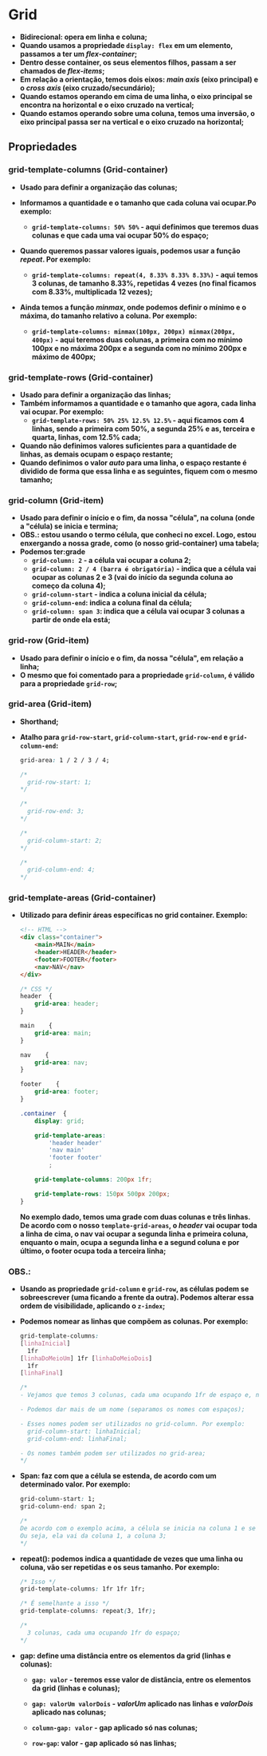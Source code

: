 # Grid
- **Bidirecional: opera em linha e coluna;**
- **Quando usamos a propriedade `display: flex` em um elemento, passamos a ter um _flex-container_;**
- **Dentro desse container, os seus elementos filhos, passam a ser chamados de _flex-items_;**
- **Em relação a orientação, temos dois eixos: _main axis_ (eixo principal) e o _cross axis_ (eixo cruzado/secundário);**
- **Quando estamos operando em cima de uma linha, o eixo principal se encontra na horizontal e o eixo cruzado na vertical;**
- **Quando estamos operando sobre uma coluna, temos uma inversão, o eixo principal passa ser na vertical e o eixo cruzado na horizontal;**



## Propriedades

### grid-template-columns (Grid-container)
- **Usado para definir a organização das colunas;**
- **Informamos a quantidade e o tamanho que cada coluna vai ocupar.Po exemplo:**
  - **`grid-template-columns: 50% 50%` - aqui definimos que teremos duas colunas e que cada uma vai ocupar 50% do espaço;**

- **Quando queremos passar valores iguais, podemos usar a função _repeat_. Por exemplo:**
  - **`grid-template-columns: repeat(4, 8.33% 8.33% 8.33%)` - aqui temos 3 colunas, de tamanho 8.33%,  repetidas 4 vezes (no final ficamos com 8.33%, multiplicada 12 vezes);**

- **Ainda temos a função _minmax_, onde podemos definir o mínimo e o máxima, do tamanho relativo a coluna. Por exemplo:**
  - **`grid-template-columns: minmax(100px, 200px) minmax(200px, 400px)` - aqui teremos duas colunas, a primeira com no mínimo 100px e no máxima 200px e a segunda com no mínimo 200px e máximo de 400px;**




### grid-template-rows (Grid-container)
- **Usado para definir a organização das linhas;**
- **Também informamos a quantidade e o tamanho que agora, cada linha vai ocupar. Por exemplo:**
  - **`grid-template-rows: 50% 25% 12.5% 12.5%` - aqui ficamos com 4 linhas, sendo a primeira com 50%, a segunda 25% e as, terceira e quarta, linhas, com 12.5% cada;**
- **Quando não definimos valores suficientes para a quantidade de linhas, as demais ocupam o espaço restante;**
- **Quando definimos o valor _auto_ para uma linha, o espaço restante é dividido de forma que essa linha e as seguintes, fiquem com o mesmo tamanho;**



### grid-column (Grid-item)
- **Usado para definir o início e o fim, da nossa "célula", na coluna (onde a "célula) se inicia e termina;**
- **OBS.: estou usando o termo célula, que conheci no excel. Logo, estou enxergando a nossa grade, como (o nosso grid-container) uma tabela;**
- **Podemos ter:grade**
  - **`grid-column: 2` - a célula vai ocupar a coluna 2;**
  - **`grid-column: 2 / 4 (barra é obrigatória)` - indica que a célula vai ocupar as colunas 2 e 3 (vai do início da segunda coluna ao começo da coluna 4);**
  - **`grid-column-start` - indica a coluna inicial da célula;**
  - **`grid-column-end`: indica a coluna final da célula;**
  - **`grid-column: span 3`: indica que a célula vai ocupar 3 colunas a partir de onde ela está;**




### grid-row (Grid-item)

- **Usado para definir o início e o fim, da nossa "célula", em relação a linha;**
- **O mesmo que foi comentado para a propriedade `grid-column`, é válido para a propriedade `grid-row`;**



### grid-area (Grid-item)

- **Shorthand;**

- **Atalho para `grid-row-start`, `grid-column-start`, `grid-row-end` e `grid-column-end`:**

  ```css
  grid-area: 1 / 2 / 3 / 4;
  
  /*
  	grid-row-start: 1;
  */
  
  /*
  	grid-row-end: 3;
  */
  
  /*
  	grid-column-start: 2;
  */
  
  /*
  	grid-column-end: 4;
  */
  ```



### grid-template-areas (Grid-container)

- **Utilizado para definir áreas específicas no grid container. Exemplo:**

  ```html
  <!-- HTML -->
  <div class="container">
      <main>MAIN</main>
      <header>HEADER</header>
      <footer>FOOTER</footer>
      <nav>NAV</nav>
  </div>
  ```

  ```css
  /* CSS */
  header  {
      grid-area: header;
  }
  
  main    {
      grid-area: main;
  }
  
  nav    {
      grid-area: nav;
  }
  
  footer    {
      grid-area: footer;
  }
  
  .container  {
      display: grid;
  
      grid-template-areas:
          'header header'
          'nav main'
          'footer footer'
          ;
  
      grid-template-columns: 200px 1fr;
  
      grid-template-rows: 150px 500px 200px;
  }
  ```

  **No exemplo dado, temos uma grade com duas colunas e três linhas. De acordo com o nosso `template-grid-areas`, o _header_ vai ocupar toda a linha de cima, o nav vai ocupar a segunda linha e primeira coluna, enquanto o main, ocupa a segunda linha e a segund coluna e por último, o footer ocupa toda a terceira linha;**



### OBS.:

- **Usando as propriedade `grid-column` e `grid-row`, as células podem se sobreescrever (uma ficando a frente da outra). Podemos alterar essa ordem de visibilidade, aplicando o `z-index`;**

- **Podemos nomear as linhas que compõem as colunas. Por exemplo:**

  ```css
  grid-template-columns:
  [linhaInicial] 
  	1fr
  [linhaDoMeioUm] 1fr [linhaDoMeioDois]
  	1fr
  [linhaFinal]
  
  /*
  - Vejamos que temos 3 colunas, cada uma ocupando 1fr de espaço e, nessas três colunas, nomeamos as quatro linhas no sentido vertical, que formam essas colunas;
  
  - Podemos dar mais de um nome (separamos os nomes com espaços);
  
  - Esses nomes podem ser utilizados no grid-column. Por exemplo:
  	grid-column-start: linhaInicial;
  	grid-column-end: linhaFinal;
  
  - Os nomes também podem ser utilizados no grid-area;
  */
  ```

- **Span: faz com que a célula se estenda, de acordo com um determinado valor. Por exemplo:**

  ```css
  grid-column-start: 1;
  grid-column-end: span 2;
  
  /*
  De acordo com o exemplo acima, a célula se inicia na coluna 1 e se exetende por mais duas células (duas colunas). 
  Ou seja, ela vai da coluna 1, a coluna 3; 
  */
  ```

- **repeat(): podemos indica a quantidade de vezes que uma linha ou coluna, vão ser repetidas e os seus tamanho. Por exemplo:**

  ```css
  /* Isso */
  grid-template-columns: 1fr 1fr 1fr;
  
  /* É semelhante a isso */
  grid-template-columns: repeat(3, 1fr);
  
  /*
  	3 colunas, cada uma ocupando 1fr do espaço;
  */
  ```

- **gap: define uma distância entre os elementos da grid (linhas e colunas):**

  - **`gap: valor` - teremos esse valor de distância, entre os elementos da grid (linhas e colunas);**

  - **`gap: valorUm valorDois` - _valorUm_ aplicado nas linhas e _valorDois_ aplicado nas colunas;**

  - **`column-gap: valor` - gap aplicado só nas colunas;** 

  - **`row-gap`: valor - gap aplicado só nas linhas;** 
